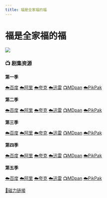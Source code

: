 ```yaml
---
title: 福是全家福的福
---
```


# 福是全家福的福
![](/assets/image/福是全家福的福.jpg)

### 📺 剧集资源

**第一季**  <Badge type="tip" text="MaxPayne999" />

[☁️百度](https://pan.baidu.com/s/1jFGSY89WONUWvNq8hmUBGA?pwd=snwk)  [☁️阿里](https://www.alipan.com/s/22rouo1Rtaa)  [☁️夸克](https://pan.quark.cn/s/b4a66639c784)  [☁️迅雷](https://pan.xunlei.com/s/VNnhIJ_gvMHgsFabeAh-vgn3A1?pwd=9ijd#)  [📺MDpan](https://pan.mdsub.top/%E7%A6%8F%E6%98%AF%E5%85%A8%E5%AE%B6%E7%A6%8F%E7%9A%84%E7%A6%8F)  [☁️PikPak](https://mypikpak.com/s/VNmWUNv9ciWPdsGKQgqAHGGao1)

**第二季** <Badge type="tip" text="艾森闹字幕组" />

[☁️百度](https://pan.baidu.com/s/1jFGSY89WONUWvNq8hmUBGA?pwd=snwk)  [☁️阿里](https://www.alipan.com/s/22rouo1Rtaa)  [☁️夸克](https://pan.quark.cn/s/b4a66639c784)  [☁️迅雷](https://pan.xunlei.com/s/VNnhIGAmNt_CYyNmcT79j_CjA1?pwd=atyq#)  [📺MDpan](https://pan.mdsub.top/%E7%A6%8F%E6%98%AF%E5%85%A8%E5%AE%B6%E7%A6%8F%E7%9A%84%E7%A6%8F)  [☁️PikPak](https://mypikpak.com/s/VNmWUNv9ciWPdsGKQgqAHGGao1)

**第三季** <Badge type="tip" text="艾森闹字幕组" />

[☁️百度](https://pan.baidu.com/s/1jFGSY89WONUWvNq8hmUBGA?pwd=snwk)  [☁️阿里](https://www.alipan.com/s/22rouo1Rtaa)  [☁️夸克](https://pan.quark.cn/s/b4a66639c784)  [☁️迅雷](https://pan.xunlei.com/s/VNnhICA7_iO0vUghkc8Wf7TQA1?pwd=2p8d#)  [📺MDpan](https://pan.mdsub.top/%E7%A6%8F%E6%98%AF%E5%85%A8%E5%AE%B6%E7%A6%8F%E7%9A%84%E7%A6%8F)  [☁️PikPak](https://mypikpak.com/s/VNmWUNv9ciWPdsGKQgqAHGGao1)

**第四季** <Badge type="tip" text="艾森闹字幕组" />

[☁️百度](https://pan.baidu.com/s/1jFGSY89WONUWvNq8hmUBGA?pwd=snwk)  [☁️阿里](https://www.alipan.com/s/22rouo1Rtaa)  [☁️夸克](https://pan.quark.cn/s/b4a66639c784)  [☁️迅雷](https://pan.xunlei.com/s/VNnhI8jJuZa9f1p7PuoM5Q9WA1?pwd=r7dc#)  [📺MDpan](https://pan.mdsub.top/%E7%A6%8F%E6%98%AF%E5%85%A8%E5%AE%B6%E7%A6%8F%E7%9A%84%E7%A6%8F)  [☁️PikPak](https://mypikpak.com/s/VNmWUNv9ciWPdsGKQgqAHGGao1)

**第五季** <Badge type="tip" text="艾森闹字幕组" />

[☁️百度](https://pan.baidu.com/s/1jFGSY89WONUWvNq8hmUBGA?pwd=snwk)  [☁️阿里](https://www.alipan.com/s/22rouo1Rtaa)  [☁️夸克](https://pan.quark.cn/s/b4a66639c784)  [☁️迅雷](https://pan.xunlei.com/s/VNnhI0pKYxcaJNqxFQl1eSpTA1?pwd=q5q2#)  [📺MDpan](https://pan.mdsub.top/%E7%A6%8F%E6%98%AF%E5%85%A8%E5%AE%B6%E7%A6%8F%E7%9A%84%E7%A6%8F)  [☁️PikPak](https://mypikpak.com/s/VNmWUNv9ciWPdsGKQgqAHGGao1)

[🧲磁力链接](magnet:?xt=urn:btih:de449065dc8962a39f6f2b5b8b7fa3a57b4aab71)